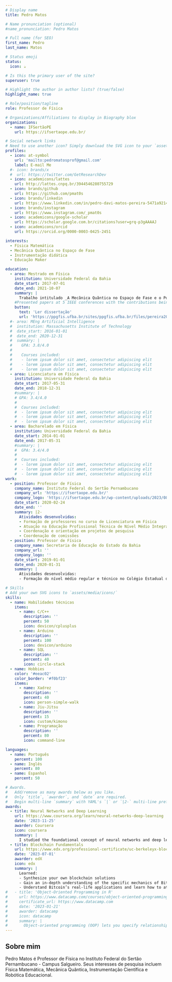 ```yaml
---
# Display name
title: Pedro Matos

# Name pronunciation (optional)
#name_pronunciation: Pedro Matos

# Full name (for SEO)
first_name: Pedro
last_name: Matos

# Status emoji
status:
  icon: ☕️

# Is this the primary user of the site?
superuser: true

# Highlight the author in author lists? (true/false)
highlight_name: true

# Role/position/tagline
role: Professor de Física

# Organizations/Affiliations to display in Biography blox
organizations:
  - name: IFSertãoPE
    url: https://ifsertaope.edu.br/

# Social network links
# Need to use another icon? Simply download the SVG icon to your `assets/media/icons/` folder.
profiles:
  - icon: at-symbol
    url: 'mailto:pedromatosprof@gmail.com'
    label: E-mail Me
  #- icon: brands/x
  #  url: https://twitter.com/GetResearchDev
  - icon: academicons/lattes
    url: http://lattes.cnpq.br/3944546280755729
  - icon: brands/github
    url: https://github.com/pmat0s
  - icon: brands/linkedin
    url: https://www.linkedin.com/in/pedro-davi-matos-pereira-5471a9214
  - icon: brands/instagram
    url: https://www.instagram.com/_pmat0s
  - icon: academicons/google-scholar
    url: https://scholar.google.com.br/citations?user=grq-p3gAAAAJ
  - icon: academicons/orcid
    url: https://orcid.org/0000-0003-0425-2451

interests:
  - Física Matemática
  - Mecânica Quântica no Espaço de Fase
  - Instrumentação didática
  - Educação Maker

education:
  - area: Mestrado em Física
    institution: Universidade Federal da Bahia
    date_start: 2017-07-01
    date_end: 2021-10-07
    summary: |
      Trabalho intitulado _A Mecânica Quântica no Espaço de Fase e o Potencial de Yukawa_. Orientada por [Prof. Dr. José David Mangueira Vianna](http://lattes.cnpq.br/9805728011856880). 
    #Presented papers at 5 IEEE conferences with the contributions being published in 2 Springer journals.
    button:
      text: 'Ler dissertação'
      url: 'https://ppgfis.ufba.br/sites/ppgfis.ufba.br/files/pereira2021.pdf'
  #- area: MEng Artificial Intelligence
  #  institution: Massachusetts Institute of Technology
  #  date_start: 2016-01-01
  #  date_end: 2020-12-31
  #  summary: |
  #    GPA: 3.8/4.0
  #
  #    Courses included:
  #    - lorem ipsum dolor sit amet, consectetur adipiscing elit
  #    - lorem ipsum dolor sit amet, consectetur adipiscing elit
  #    - lorem ipsum dolor sit amet, consectetur adipiscing elit
  - area: Licenciatura em Física
    institution: Universidade Federal da Bahia
    date_start: 2017-05-31
    date_end: 2018-12-31
    #summary: |
    # GPA: 3.4/4.0
    #  
    #  Courses included:
    #  - lorem ipsum dolor sit amet, consectetur adipiscing elit
    #  - lorem ipsum dolor sit amet, consectetur adipiscing elit
    #  - lorem ipsum dolor sit amet, consectetur adipiscing elit
  - area: Bacharelado em Física
    institution: Universidade Federal da Bahia
    date_start: 2014-01-01
    date_end: 2017-05-31
    #summary: |
    #  GPA: 3.4/4.0
    #  
    #  Courses included:
    #  - lorem ipsum dolor sit amet, consectetur adipiscing elit
    #  - lorem ipsum dolor sit amet, consectetur adipiscing elit
    #  - lorem ipsum dolor sit amet, consectetur adipiscing elit
work:
  - position: Professor de Física
    company_name: Instituto Federal do Sertão Pernambucano
    company_url: 'https://ifsertaope.edu.br/'
    company_logo: 'https://ifsertaope.edu.br/wp-content/uploads/2023/08/logoifsertaope.png'
    date_start: 2020-02-24
    date_end: ''
    summary: |2-
      Atividades desenvolvidas:
      - Formação de professores no curso de Licenciatura em Física
      - Atuação na Educação Profissional Técnica de Nível Médio Integrado e Subsequente
      - Coordenação e orientação em projetos de pesquisa
      - Coordenação de comissões
  - position: Professor de Física
    company_name: Secretaria de Educação do Estado da Bahia
    company_url: ''
    company_logo: ''
    date_start: 2019-01-01
    date_end: 2020-01-31
    summary: |
      Atividades desenvolvidas:
      - Formação do nível médio regular e técnico no Colégio Estadual de Aplicação Anísio Teixeira (CEAAT).

# Skills
# Add your own SVG icons to `assets/media/icons/`
skills:
  - name: Habilidades técnicas
    items:
      - name: C/C++
        description: ''
        percent: 50
        icon: devicon/cplusplus
      - name: Arduino
        description: ''
        percent: 100
        icon: devicon/arduino
      - name: SQL
        description: ''
        percent: 40
        icon: circle-stack
  - name: Hobbies
    color: '#eeac02'
    color_border: '#f0bf23'
    items:
      - name: Xadrez
        description: ''
        percent: 40
        icon: person-simple-walk
      - name: Jiu-Jitsu
        description: ''
        percent: 15
        icon: custom/kimono
      - name: Programação
        description: ''
        percent: 80
        icon: command-line

languages:
  - name: Português
    percent: 100
  - name: Inglês
    percent: 80
  - name: Espanhol
    percent: 50

# Awards.
#   Add/remove as many awards below as you like.
#   Only `title`, `awarder`, and `date` are required.
#   Begin multi-line `summary` with YAML's `|` or `|2-` multi-line prefix and indent 2 spaces below.
awards:
  - title: Neural Networks and Deep Learning
    url: https://www.coursera.org/learn/neural-networks-deep-learning
    date: '2023-11-25'
    awarder: Coursera
    icon: coursera
    summary: |
      I studied the foundational concept of neural networks and deep learning. By the end, I was familiar with the significant technological trends driving the rise of deep learning; build, train, and apply fully connected deep neural networks; implement efficient (vectorized) neural networks; identify key parameters in a neural network’s architecture; and apply deep learning to your own applications.
  - title: Blockchain Fundamentals
    url: https://www.edx.org/professional-certificate/uc-berkeleyx-blockchain-fundamentals
    date: '2023-07-01'
    awarder: edX
    icon: edx
    summary: |
      Learned:
      - Synthesize your own blockchain solutions
      - Gain an in-depth understanding of the specific mechanics of Bitcoin
      - Understand Bitcoin’s real-life applications and learn how to attack and destroy Bitcoin, Ethereum, smart contracts and Dapps, and alternatives to Bitcoin’s Proof-of-Work consensus algorithm
#   - title: 'Object-Oriented Programming in R'
#     url: https://www.datacamp.com/courses/object-oriented-programming-with-s3-and-r6-in-r
#     certificate_url: https://www.datacamp.com
#     date: '2023-01-21'
#     awarder: datacamp
#     icon: datacamp
#     summary: |
#       Object-oriented programming (OOP) lets you specify relationships between functions and the objects that they can act on, helping you manage complexity in your code. This is an intermediate level course, providing an introduction to OOP, using the S3 and R6 systems. S3 is a great day-to-day R programming tool that simplifies some of the functions that you write. R6 is especially useful for industry-specific analyses, working with web APIs, and building GUIs.
---
```


## Sobre mim

Pedro Matos é Professor de Física no Instituto Federal do Sertão Pernambucano - Campus Salgueiro. Seus interesses de pesquisa incluem Física Matemática, Mecânica Quântica, Instrumentação Científica e Robótica Educacional.
